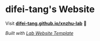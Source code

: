 
# difei-tang's Website

Visit **[difei-tang.github.io/xnzhu-lab](https://difei-tang.github.io/xnzhu-lab)** 🚀

_Built with [Lab Website Template](https://greene-lab.gitbook.io/lab-website-template-docs)_

